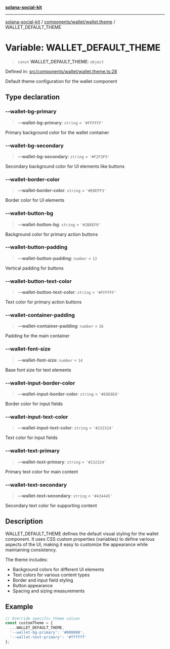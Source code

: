 [**solana-social-kit**](../../../../README.md)

***

[solana-social-kit](../../../../README.md) / [components/wallet/wallet.theme](../README.md) / WALLET\_DEFAULT\_THEME

# Variable: WALLET\_DEFAULT\_THEME

> `const` **WALLET\_DEFAULT\_THEME**: `object`

Defined in: [src/components/wallet/wallet.theme.ts:28](https://github.com/SendArcade/solana-social-starter/blob/98f94bb63d3814df24512365f6ae706d273e698f/src/components/wallet/wallet.theme.ts#L28)

Default theme configuration for the wallet component

## Type declaration

### --wallet-bg-primary

> **--wallet-bg-primary**: `string` = `'#FFFFFF'`

Primary background color for the wallet container

### --wallet-bg-secondary

> **--wallet-bg-secondary**: `string` = `'#F2F3F5'`

Secondary background color for UI elements like buttons

### --wallet-border-color

> **--wallet-border-color**: `string` = `'#EDEFF3'`

Border color for UI elements

### --wallet-button-bg

> **--wallet-button-bg**: `string` = `'#2B8EF0'`

Background color for primary action buttons

### --wallet-button-padding

> **--wallet-button-padding**: `number` = `12`

Vertical padding for buttons

### --wallet-button-text-color

> **--wallet-button-text-color**: `string` = `'#FFFFFF'`

Text color for primary action buttons

### --wallet-container-padding

> **--wallet-container-padding**: `number` = `16`

Padding for the main container

### --wallet-font-size

> **--wallet-font-size**: `number` = `14`

Base font size for text elements

### --wallet-input-border-color

> **--wallet-input-border-color**: `string` = `'#E0E0E0'`

Border color for input fields

### --wallet-input-text-color

> **--wallet-input-text-color**: `string` = `'#232324'`

Text color for input fields

### --wallet-text-primary

> **--wallet-text-primary**: `string` = `'#232324'`

Primary text color for main content

### --wallet-text-secondary

> **--wallet-text-secondary**: `string` = `'#434445'`

Secondary text color for supporting content

## Description

WALLET_DEFAULT_THEME defines the default visual styling for the wallet component.
It uses CSS custom properties (variables) to define various aspects of the UI,
making it easy to customize the appearance while maintaining consistency.

The theme includes:
- Background colors for different UI elements
- Text colors for various content types
- Border and input field styling
- Button appearance
- Spacing and sizing measurements

## Example

```typescript
// Override specific theme values
const customTheme = {
  ...WALLET_DEFAULT_THEME,
  '--wallet-bg-primary': '#000000',
  '--wallet-text-primary': '#ffffff'
};
```
